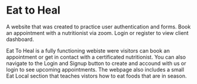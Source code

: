 # Eat to Heal
A website that was created to practice user authentication and forms. Book an appointment with a nutritionist via zoom. Login or register to view client dashboard.

Eat To Heal is a fully functioning webiste were visitors can book an appointment or get in contact with a certificated nutritionist. You can also navigate to the 
Login and Signup button to create and accound with us or login to see upcoming appointments. The webpage also includes a small Eat Local section that teaches
vistors how to eat foods that are in season.
